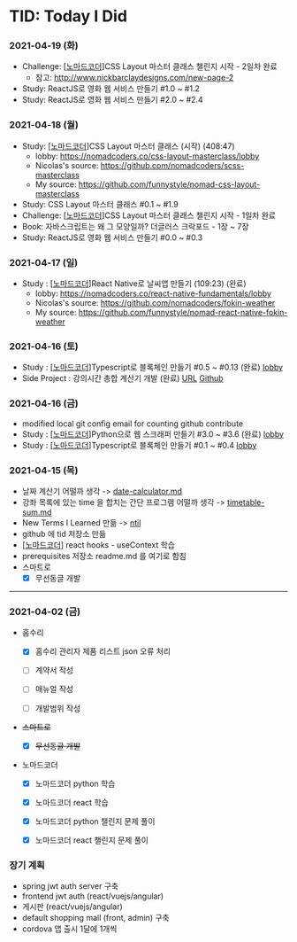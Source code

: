 # TID: Today I Did

### 2021-04-19 (화)
- Challenge: [[노마드코더](https://nomadcoders.co/)]CSS Layout 마스터 클래스 챌린지 시작 - 2일차 완료
  - 참고: http://www.nickbarclaydesigns.com/new-page-2
- Study: ReactJS로 영화 웹 서비스 만들기 #1.0 ~ #1.2
- Study: ReactJS로 영화 웹 서비스 만들기 #2.0 ~ #2.4

### 2021-04-18 (월)
- Study: [[노마드코더](https://nomadcoders.co/)]CSS Layout 마스터 클래스 (시작) (408:47)
  - lobby: https://nomadcoders.co/css-layout-masterclass/lobby
  - Nicolas's source: https://github.com/nomadcoders/scss-masterclass
  - My source: https://github.com/funnystyle/nomad-css-layout-masterclass
- Study: CSS Layout 마스터 클래스 #0.1 ~ #1.9
- Challenge: [[노마드코더](https://nomadcoders.co/)]CSS Layout 마스터 클래스 챌린지 시작 - 1일차 완료
- Book: 자바스크립트는 왜 그 모양일까? 더글러스 크락포드 - 1장 ~ 7장
- Study: ReactJS로 영화 웹 서비스 만들기 #0.0 ~ #0.3

### 2021-04-17 (일)
- Study : [[노마드코더](https://nomadcoders.co/)]React Native로 날씨앱 만들기 (109:23) (완료)
  - lobby: https://nomadcoders.co/react-native-fundamentals/lobby
  - Nicolas's source: https://github.com/nomadcoders/fokin-weather
  - My source: https://github.com/funnystyle/nomad-react-native-fokin-weather

### 2021-04-16 (토)
- Study : [[노마드코더](https://nomadcoders.co/)]Typescript로 블록체인 만들기 #0.5 ~ #0.13 (완료) [lobby](https://nomadcoders.co/typescript-for-beginners/lobby)
- Side Project : 강의시간 총합 계산기 개발 (완료) [URL](https://funnystyle.github.io/ttt/) [Github](https://github.com/funnystyle/ttt) 

### 2021-04-16 (금)
- modified local git config email for counting github contribute
- Study : [[노마드코더](https://nomadcoders.co/)]Python으로 웹 스크래퍼 만들기 #3.0 ~ #3.6 (완료) [lobby](https://nomadcoders.co/python-for-beginners/lobby)
- Study : [[노마드코더](https://nomadcoders.co/)]Typescript로 블록체인 만들기 #0.1 ~ #0.4 [lobby](https://nomadcoders.co/typescript-for-beginners/lobby)

### 2021-04-15 (목)
- 날짜 계산기 어떨까 생각 -> [date-calculator.md](https://github.com/funnystyle/tid/blob/a014bc850bc05c3dba548535c07ec64b37fae659/side-project-idea/date-calculator.md)
- 강좌 목록에 있는 time 을 합치는 간단 프로그램 어떨까 생각 -> [timetable-sum.md](https://github.com/funnystyle/tid/blob/be070ced60d663e5a8a3a06f032132f1f4085d10/side-project-idea/timetable-sum.md)
- New Terms I Learned 만듦 -> [ntil](https://github.com/funnystyle/tid/blob/main/new-terms-i-learned.md)
- github 에 tid 저장소 만듦
- [[노마드코더](https://nomadcoders.co/)] react hooks - useContext 학습
- prerequisites 저장소 readme.md 를 여기로 함침
- 스마트로
  - [x] 무선동글 개발

---

### 2021-04-02 (금)
- 홈수리
  - [x] 홈수리 관리자 제품 리스트 json 오류 처리
  - [ ] 계약서 작성
  - [ ] 매뉴얼 작성
  - [ ] 개발범위 작성


- ~~스마트로~~
  - [x] ~~무선동글 개발~~


- 노마드코더
  - [x] 노마드코더 python 학습
  - [x] 노마드코더 react 학습
  - [x] 노마드코더 python 챌린지 문제 풀이
  - [x] 노마드코더 react 챌린지 문제 풀이


### 장기 계획
- spring jwt auth server 구축
- frontend jwt auth (react/vuejs/angular)
- 게시판 (react/vuejs/angular)
- default shopping mall (front, admin) 구축
- cordova 앱 출시 1달에 1개씩
